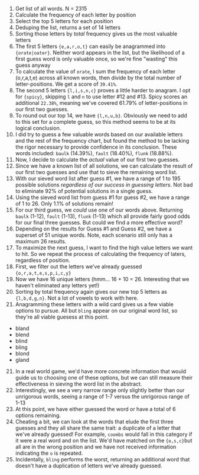 1. Get list of all words. N = 2315
2. Calculate the frequency of each letter by position
3. Select the top 5 letters for each position
4. Deduping the list, returns a set of 14 letters
5. Sorting those letters by _total_ frequency gives us the most valuable letters
6. The first 5 letters `{e,a,r,o,t}` can easily be anagrammed into `{orate|oater}`. Neither word appears in the list, but the likelihood of a first guess word is only valuable once, so we're fine "wasting" this guess anyway
7. To calculate the value of `orate`, I sum the frequency of each letter (o,r,a,t,e) across all known words, then divide by the total number of letter-positions. We get a score of `39.41%`.
8. The second 5 letters `{l,i,s,n,c}` proves a little harder to anagram. I opt for `{spicy}`, skipping `l` and `n` to use letter #12 and #13. Spicy scores an additional `22.38%`, meaning we've covered 61.79% of letter-positions in our first two guesses.
9. To round out our top 14, we have `{l,n,u,b}`. Obviously we need to add to this set for a complete guess, so this method seems to be at its logical conclusion.
10. I did try to guess a few valuable words based on our available letters and the rest of the frequency chart, but found the method to be lacking the rigor necessary to provide confidence in its conclusion. These words included: `baulk` (14.39%), `fault` (18.40%), `flunk` (18.88%).
10. Now, I decide to calculate the _actual_ value of our first two guesses.
11. Since we have a known list of all solutions, we can calculate the result of our first two guesses and use that to sieve the remaining word list.
12. With our sieved word list after guess #1, we have a range of 1 to 195 possible solutions _regardless of our success in guessing letters_. Not bad to eliminate 92% of potential solutions in a single guess.
13. Using the sieved word list from guess #1 for guess #2, we have a range of 1 to 26. Only 1.1% of solutions remain!
14. For our third guess, we _could_ use one of our words above. Returning `baulk` (1-12), `fault` (1-13), `flunk` (1-13) which all provide fairly good odds for our final three guesses. But could we find a more effective word?
15. Depending on the results for Guess #1 and Guess #2, we have a superset of 51 unique words. Note, each scenario still only has a maximum 26 results.
16. To maximize the next guess, I want to find the high value letters we want to hit. So we repeat the process of calculating the frequency of laters, regardless of position.
17. First, we filter out the letters we've already guessed `{o,r,a,t,e,s,p,i,c,y}`
18. Now we have 16 unique letters (hmm... 16 + 10 = 26. Interesting that we haven't eliminated any letters yet!)
19. Sorting by total frequency again gives our new top 5 letters as `{l,b,d,g,n}`. Not a lot of vowels to work with here.
20. Anagramming these letters with a wild card gives us a few viable options to pursue. All but `bling` appear on our original word list, so they're all viable guesess at this point.
  - bland
  - blend
  - blind
  - bling
  - blond
  - gland
21. In a real world game, we'd have more concrete information that would guide us to choosing one of these options, but we can still measure their effectiveness in sieving the word list in the abstract.
22. Interestingly, we see a very narrow range only slightly better than our unrigorous words, seeing a range of 1-7 versus the unrigorous range of 1-13
23. At this point, we have either guessed the word or have a total of 6 options remaining.
24. Cheating a bit, we can look at the words that elude the first three guesses and they all share the same trait: a duplicate of a letter that we've already guessed! For example, `coombs` would fall in this category if it were a real word and on the list. We'd have matched on the `{o,s,c}`but all are in the wrong position and we have not received information indicating the `o` is repeated.
25. Incidentally, `bling` performs the worst, returning an additional word that doesn't have a duplication of letters we've already guessed.
